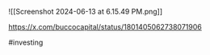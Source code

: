 ![[Screenshot 2024-06-13 at 6.15.49 PM.png]]

https://x.com/buccocapital/status/1801405062738071906

#investing 